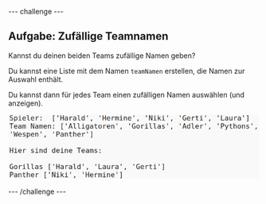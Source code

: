 \--- challenge \---

## Aufgabe: Zufällige Teamnamen

Kannst du deinen beiden Teams zufällige Namen geben?

Du kannst eine Liste mit dem Namen `teamNamen` erstellen, die Namen zur Auswahl enthält.

Du kannst dann für jedes Team einen zufälligen Namen auswählen (und anzeigen).

![Screenshot](images/team-finished.png)

\--- /challenge \---